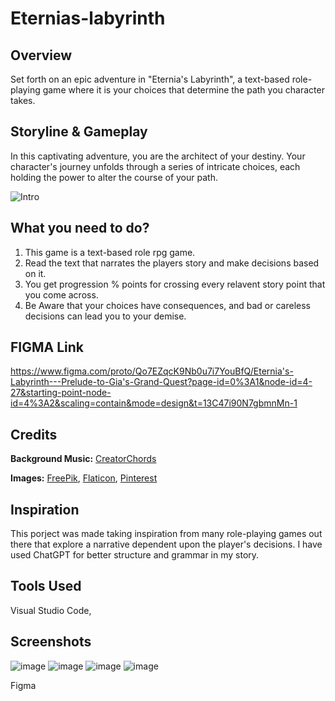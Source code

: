# Eternias-labyrinth
## Overview
Set forth on an epic adventure in "Eternia's Labyrinth", a text-based role-playing game where it is your choices that determine the path you character takes. 

## Storyline & Gameplay
In this captivating adventure, you are the architect of your destiny. Your character's journey unfolds through a series of intricate choices, each holding the power to alter the course of your path.

![Intro](https://github.com/Merlinkk/Eternias-labyrinth/assets/80953200/782b3f53-6a1a-4041-b889-c806af8ca178)

## What you need to do?
1. This game is a text-based role rpg game.
2. Read the text that narrates the players story and make decisions based on it.
3. You get progression % points for crossing every relavent story point that you come across.
4. Be Aware that your choices have consequences, and bad or careless decisions can lead you to your demise. 

## FIGMA Link
https://www.figma.com/proto/Qo7EZqcK9Nb0u7i7YouBfQ/Eternia's-Labyrinth---Prelude-to-Gia's-Grand-Quest?page-id=0%3A1&node-id=4-27&starting-point-node-id=4%3A2&scaling=contain&mode=design&t=13C47i90N7gbmnMn-1

## Credits
**Background Music:** [CreatorChords](https://creatorchords.com/)

**Images:** [FreePik](www.freepik.com), [Flaticon](www.flaticon.com.), [Pinterest](www.pinterest.com)

## Inspiration
This porject was made taking inspiration from many role-playing games out there that explore a narrative dependent upon the player's decisions. I have used ChatGPT for better structure and grammar in my story.
## Tools Used
Visual Studio Code,

## Screenshots
![image](https://github.com/Merlinkk/Eternias-labyrinth/assets/80953200/899618bb-7940-4ee0-85d0-3162f18c391f)
![image](https://github.com/Merlinkk/Eternias-labyrinth/assets/80953200/62c40ead-bf3c-430d-8585-1c70edd4d06f)
![image](https://github.com/Merlinkk/Eternias-labyrinth/assets/80953200/4aa6fb26-125d-4808-805c-c32951287d2a)
![image](https://github.com/Merlinkk/Eternias-labyrinth/assets/80953200/b8cb06bc-2527-487f-8eaf-3e79880df4e4)




Figma
